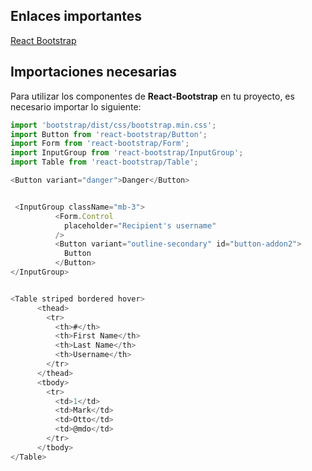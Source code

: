 ## Enlaces importantes
[React Bootstrap](https://react-bootstrap.netlify.app/)

## Importaciones necesarias

Para utilizar los componentes de **React-Bootstrap** en tu proyecto, es necesario importar lo siguiente:

```javascript
import 'bootstrap/dist/css/bootstrap.min.css';
import Button from 'react-bootstrap/Button';
import Form from 'react-bootstrap/Form';
import InputGroup from 'react-bootstrap/InputGroup';
import Table from 'react-bootstrap/Table';

<Button variant="danger">Danger</Button>


 <InputGroup className="mb-3">
          <Form.Control
            placeholder="Recipient's username"
          />
          <Button variant="outline-secondary" id="button-addon2">
            Button
          </Button>
</InputGroup>


<Table striped bordered hover>
      <thead>
        <tr>
          <th>#</th>
          <th>First Name</th>
          <th>Last Name</th>
          <th>Username</th>
        </tr>
      </thead>
      <tbody>
        <tr>
          <td>1</td>
          <td>Mark</td>
          <td>Otto</td>
          <td>@mdo</td>
        </tr>   
      </tbody>
</Table>
